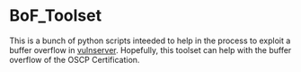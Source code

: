 # BoF_Toolset

This is a bunch of python scripts inteeded to help in the process to exploit a buffer overflow in [vulnserver](https://github.com/stephenbradshaw/vulnserver). Hopefully, this toolset can help with the buffer overflow of the OSCP Certification.
